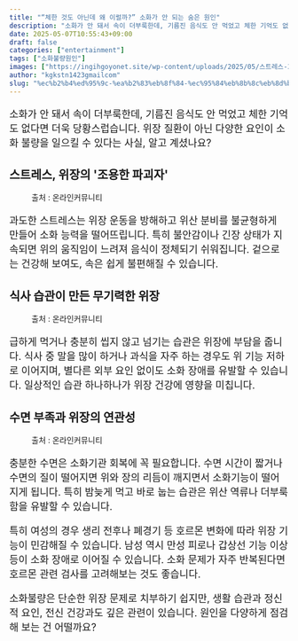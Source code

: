 ```yaml
---
title: "“체한 것도 아닌데 왜 이럴까?” 소화가 안 되는 숨은 원인"
description: "소화가 안 돼서 속이 더부룩한데, 기름진 음식도 안 먹었고 체한 기억도 없다면 더욱 당황스럽습니다. 위장 질환이 아닌 다양한 요인이 소화 불량을 일으킬 수 있다는 사실, 알고 계셨나요?"
date: 2025-05-07T10:55:43+09:00
draft: false
categories: ["entertainment"]
tags: ["소화불량원인"]
images: ["https://ingihgoyonet.site/wp-content/uploads/2025/05/스트레스-3-1024x683.jpg", "https://ingihgoyonet.site/wp-content/uploads/2025/05/과식-1024x683.jpg", "https://ingihgoyonet.site/wp-content/uploads/2025/05/수면부족-1024x683.jpg"]
author: "kgkstn1423gmailcom"
slug: "%ec%b2%b4%ed%95%9c-%ea%b2%83%eb%8f%84-%ec%95%84%eb%8b%8c%eb%8d%b0-%ec%99%9c-%ec%9d%b4%eb%9f%b4%ea%b9%8c-%ec%86%8c%ed%99%94%ea%b0%80-%ec%95%88-%eb%90%98%eb%8a%94-%ec%88%a8%ec%9d%80"
---
```


<p style="font-size:18px">소화가 안 돼서 속이 더부룩한데, 기름진 음식도 안 먹었고 체한 기억도 없다면 더욱 당황스럽습니다. 위장 질환이 아닌 다양한 요인이 소화 불량을 일으킬 수 있다는 사실, 알고 계셨나요?</p> <h2 >스트레스, 위장의 '조용한 파괴자'</h2> <figure ><img src="https://ingihgoyonet.site/wp-content/uploads/2025/05/스트레스-3-1024x683.jpg" alt="" style="aspect-ratio:16/9;object-fit:cover"/><figcaption >출처 : 온라인커뮤니티</figcaption></figure> <p style="font-size:18px">과도한 스트레스는 위장 운동을 방해하고 위산 분비를 불균형하게 만들어 소화 능력을 떨어뜨립니다. 특히 불안감이나 긴장 상태가 지속되면 위의 움직임이 느려져 음식이 정체되기 쉬워집니다. 겉으로는 건강해 보여도, 속은 쉽게 불편해질 수 있습니다.</p> <h2 >식사 습관이 만든 무기력한 위장</h2> <figure ><img src="https://ingihgoyonet.site/wp-content/uploads/2025/05/과식-1024x683.jpg" alt="" /><figcaption >출처 : 온라인커뮤니티</figcaption></figure> <p style="font-size:18px">급하게 먹거나 충분히 씹지 않고 넘기는 습관은 위장에 부담을 줍니다. 식사 중 말을 많이 하거나 과식을 자주 하는 경우도 위 기능 저하로 이어지며, 별다른 외부 요인 없이도 소화 장애를 유발할 수 있습니다. 일상적인 습관 하나하나가 위장 건강에 영향을 미칩니다.</p> <h2 >수면 부족과 위장의 연관성</h2> <figure ><img src="https://ingihgoyonet.site/wp-content/uploads/2025/05/수면부족-1024x683.jpg" alt="" style="aspect-ratio:16/9;object-fit:cover"/><figcaption >출처 : 온라인커뮤니티</figcaption></figure> <p style="font-size:18px">충분한 수면은 소화기관 회복에 꼭 필요합니다. 수면 시간이 짧거나 수면의 질이 떨어지면 위와 장의 리듬이 깨지면서 소화기능이 떨어지게 됩니다. 특히 밤늦게 먹고 바로 눕는 습관은 위산 역류나 더부룩함을 유발할 수 있습니다.</p> <p style="font-size:18px">특히 여성의 경우 생리 전후나 폐경기 등 호르몬 변화에 따라 위장 기능이 민감해질 수 있습니다. 남성 역시 만성 피로나 갑상선 기능 이상 등이 소화 장애로 이어질 수 있습니다. 소화 문제가 자주 반복된다면 호르몬 관련 검사를 고려해보는 것도 좋습니다.</p> <p style="font-size:18px">소화불량은 단순한 위장 문제로 치부하기 쉽지만, 생활 습관과 정신적 요인, 전신 건강과도 깊은 관련이 있습니다. 원인을 다양하게 점검해 보는 건 어떨까요?</p>
